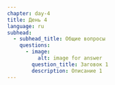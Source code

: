 ```yaml
---
chapter: day-4
title: День 4
language: ru
subhead:
  - subhead_title: Общие вопросы
    questions:
      - image:
          alt: image for answer
        question_title: Заговок 1
        description: Описание 1
---
```

